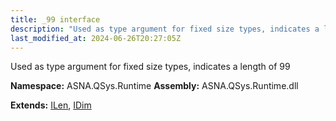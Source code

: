 ```yaml
---
title: _99 interface
description: "Used as type argument for fixed size types, indicates a length of 99  "
last_modified_at: 2024-06-26T20:27:05Z
---
```


Used as type argument for fixed size types, indicates a length of 99 

**Namespace:** ASNA.QSys.Runtime
**Assembly:** ASNA.QSys.Runtime.dll

**Extends:** [ILen](/reference/runtime/qsys-runtime/i-len.html), [IDim](/reference/runtime/qsys-runtime/i-dim.html)
<br>
<br>
